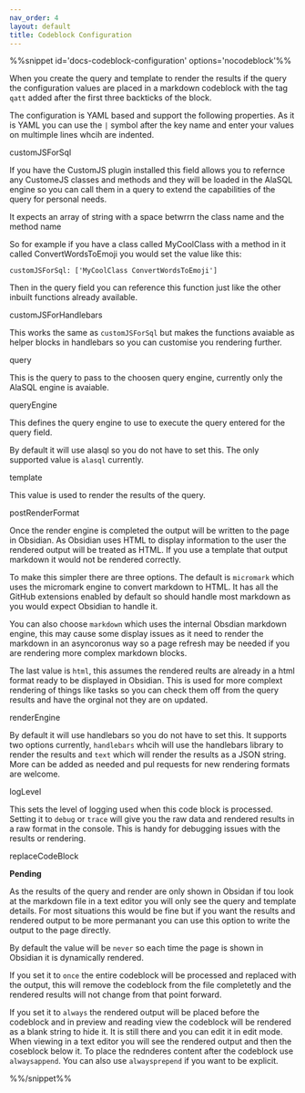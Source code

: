```yaml
---
nav_order: 4
layout: default
title: Codeblock Configuration
---
```


%%snippet id='docs-codeblock-configuration' options='nocodeblock'%%

When you create the query and template to render the results if the query the configuration values are placed in a markdown codeblock with the tag `qatt` added after the first three backticks of the block.

The configuration is YAML based and support the following properties. As it is YAML you can use the `|` symbol after the key name and enter your values on multimple lines whcih are indented.

customJSForSql

If you have the CustomJS plugin installed this field allows you to refernce any CustomeJS classes and methods and they will be loaded in the AlaSQL engine so you can call them in a query to extend the capabilities of the query for personal needs.

It expects an array of string with a space betwrrn the class name and the method name

So for example if you have a class called MyCoolClass with a method in it called ConvertWordsToEmoji you would set the value like this:

```
customJSForSql: ['MyCoolClass ConvertWordsToEmoji']
```

Then in the query field you can reference this function just like the other inbuilt functions already available.

customJSForHandlebars

This works the same as `customJSForSql` but makes the functions avaiable as helper blocks in handlebars so you can customise you rendering further.

query

This is the query to pass to the choosen query engine, currently only the AlaSQL engine is avaiable.

queryEngine

This defines the query engine to use to execute the query entered for the query field.

By default it will use alasql so you do not have to set this. The only supported value is `alasql` currently.

template

This value is used to render the results of the query.

postRenderFormat

Once the render engine is completed the output will be written to the page in Obsidian. As Obsidian uses HTML to display information to the user the rendered output will be treated as HTML. If you use a template that output markdown it would not be rendered correctly.

To make this simpler there are three options. The default is `micromark` which uses the micromark engine to convert markdown to HTML. It has all the GitHub extensions enabled  by default so should handle most markdown as you would expect Obsidian to handle it.

You can also choose `markdown` which uses the internal Obsdian markdown engine, this may cause some display issues as it need to render the markdown in an asyncoronus way so a page refresh may be needed if you are rendering more complex markdown blocks.

The last value is `html`, this assumes the rendered reults are already in a html format  ready to be displayed in Obsidian. This is used for more complext rendering of things like tasks so you can check them off from the query results and have the orginal not they are on updated.

renderEngine

By default it will use handlebars so you do not have to set this. It supports two options currently, `handlebars` whcih will use the handlebars library to render the results and `text` which will render the results as a JSON string. More can be added as needed and pul requests for new rendering formats are welcome.

logLevel

This sets the level of logging used when this code block is processed. Setting it to `debug` or `trace` will give you the raw data and rendered results in a raw format in the console. This is handy for debugging issues with the results or rendering.

replaceCodeBlock

**Pending**

As the results of the query and render are only shown in Obsidan if tou look at the markdown file in a text editor you will only see the query and template details. For most situations this would be fine but if you want the results and rendered output to be more permanant you can use this option to write the output to the page directly.

By default the value will be `never` so each time the page is shown in Obsidian it is dynamically rendered.

If you set it to `once` the entire codeblock will be processed and replaced with the output, this will remove the codeblock from the file completetly and the rendered results will not change from that point forward.

If you set it to `always` the rendered output will be placed before the codeblock and in preview and reading view the codeblock will be rendered as a blank string to hide it. It is still there and you can edit it in edit mode. When viewing in a text editor you will see the rendered output and then the coseblock below it. To place the rednderes content after the codeblock use `alwaysappend`. You can also use `alwaysprepend` if you want to be explicit.

%%/snippet%%